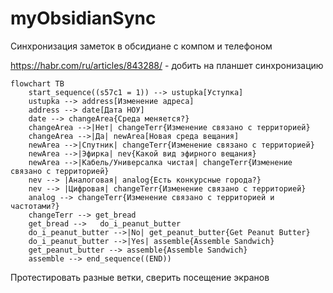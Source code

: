 # myObsidianSync
Синхронизация заметок в обсидиане с компом и телефоном

https://habr.com/ru/articles/843288/ - добить на планшет синхронизацию


```mermaid
flowchart TB
    start_sequence((s57c1 = 1)) --> ustupka[Уступка]
    ustupka --> address[Изменение адреса]
    address --> date[Дата НОУ]
    date --> changeArea{Среда меняется?}
    changeArea -->|Нет| changeTerr{Изменение связано с территорией}
    changeArea -->|Да| newArea[Новая среда вещания]
    newArea -->|Спутник| changeTerr{Изменение связано с территорией}
    newArea -->|Эфирка| nev{Какой вид эфирного вещания}
    newArea -->|Кабель/Универсалка чистая| changeTerr{Изменение связано с территорией}
    nev --> |Аналоговая| analog{Есть конкурсные города?}
    nev --> |Цифровая| changeTerr{Изменение связано с территорией}
    analog --> changeTerr{Изменение связано с территорией и частотами?}
    changeTerr --> get_bread
    get_bread -->   do_i_peanut_butter
    do_i_peanut_butter -->|No| get_peanut_butter{Get Peanut Butter}
    do_i_peanut_butter -->|Yes| assemble{Assemble Sandwich}
    get_peanut_butter --> assemble{Assemble Sandwich}
    assemble --> end_sequence((END))
```

Протестировать разные ветки, сверить посещение экранов


